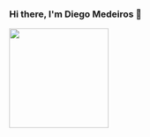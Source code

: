 ### Hi there, I'm Diego Medeiros 👋


<div>
  <a href="https://github.com/diegodafranca">
  <img height="180em" src="https://github-readme-stats.vercel.app/api?username=diegodafranca&show_icons=true&theme=dark&include_all_commits=true&count_private=true"/>

</div>
  
